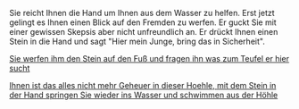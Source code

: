Sie reicht Ihnen die Hand um Ihnen aus dem Wasser zu helfen. Erst jetzt gelingt es Ihnen einen Blick auf den Fremden zu 
werfen. Er guckt Sie mit einer gewissen Skepsis aber nicht unfreundlich an. 
Er drückt Ihnen einen Stein in die Hand und sagt "Hier mein Junge, bring das in Sicherheit".

[Sie werfen ihm den Stein auf den Fuß und fragen ihn was zum Teufel er hier sucht](GespraechMitHoehlenmann/Gespraech.md)

[Ihnen ist das alles nicht mehr Geheuer in dieser Hoehle, mit dem Stein in der Hand springen Sie wieder ins Wasser
 und schwimmen aus der Höhle](../../../Korallen.md)
